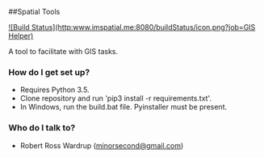 ##Spatial Tools

[![Build Status](http:www.imspatial.me:8080/buildStatus/icon.png?job=GIS Helper)](http:www.imspatial.me:8080/job/GIS%20Helper/)

A tool to facilitate with GIS tasks.

### How do I get set up? ###

* Requires Python 3.5.
* Clone repository and run 'pip3 install -r requirements.txt'.
* In Windows, run the build.bat file. Pyinstaller must be present.

### Who do I talk to? ###

* Robert Ross Wardrup (minorsecond@gmail.com)
